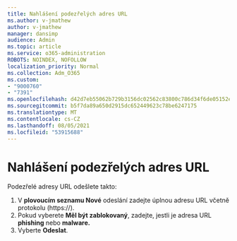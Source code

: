 ```yaml
---
title: Nahlášení podezřelých adres URL
ms.author: v-jmathew
author: v-jmathew
manager: dansimp
audience: Admin
ms.topic: article
ms.service: o365-administration
ROBOTS: NOINDEX, NOFOLLOW
localization_priority: Normal
ms.collection: Adm_O365
ms.custom:
- "9000760"
- "7391"
ms.openlocfilehash: d42d7eb55062b729b3156dc02562c83800c786d34f6de05152e7e09fa88ab71b
ms.sourcegitcommit: b5f7da89a650d2915dc652449623c78be6247175
ms.translationtype: MT
ms.contentlocale: cs-CZ
ms.lasthandoff: 08/05/2021
ms.locfileid: "53915688"
---
```

# <a name="report-suspicious-urls"></a>Nahlášení podezřelých adres URL

Podezřelé adresy URL odešlete takto:

1. V **plovoucím seznamu Nové** odeslání zadejte úplnou adresu URL včetně protokolu (https://).
2. Pokud vyberete **Měl být zablokovaný**, zadejte, jestli je adresa URL **phishing** nebo **malware.**
3. Vyberte **Odeslat**.
